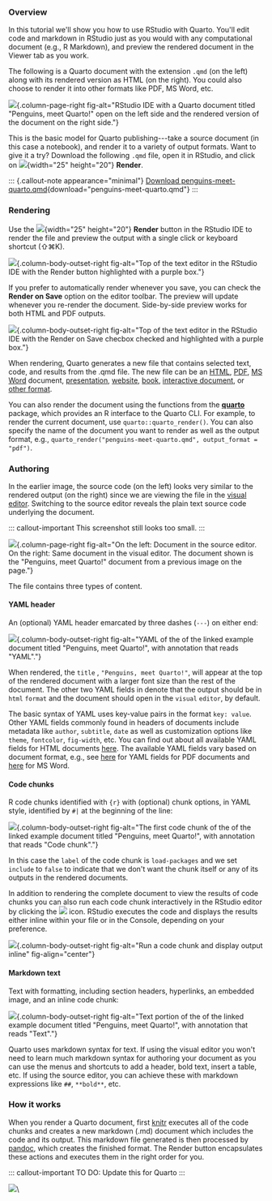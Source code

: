 ### Overview

In this tutorial we'll show you how to use RStudio with Quarto.
You'll edit code and markdown in RStudio just as you would with any computational document (e.g., R Markdown), and preview the rendered document in the Viewer tab as you work.

The following is a Quarto document with the extension `.qmd` (on the left) along with its rendered version as HTML (on the right).
You could also choose to render it into other formats like PDF, MS Word, etc.

![](images/rstudio-penquins-meet-quarto.png){.column-page-right fig-alt="RStudio IDE with a Quarto document titled \"Penguins, meet Quarto!\" open on the left side and the rendered version of the document on the right side."}

This is the basic model for Quarto publishing---take a source document (in this case a notebook), and render it to a variety of output formats.
Want to give it a try?
Download the following `.qmd` file, open it in RStudio, and click on ![](images/rstudio-render-button.png){width="25" height="20"} **Render**.

::: {.callout-note appearance="minimal"}
<i class="bi bi-journal-code"></i> [Download penguins-meet-quarto.qmd](_penguins-meet-quarto.qmd){download="penguins-meet-quarto.qmd"}
:::

### Rendering

Use the ![](images/rstudio-render-button.png){width="25" height="20"} **Render** button in the RStudio IDE to render the file and preview the output with a single click or keyboard shortcut (⇧⌘K).

![](images/rstudio-render.png){.column-body-outset-right fig-alt="Top of the text editor in the RStudio IDE with the Render button highlighted with a purple box."}

If you prefer to automatically render whenever you save, you can check the **Render on Save** option on the editor toolbar.
The preview will update whenever you re-render the document.
Side-by-side preview works for both HTML and PDF outputs.

![](images/rstudio-render-on-save.png){.column-body-outset-right fig-alt="Top of the text editor in the RStudio IDE with the Render on Save checbox checked and highlighted with a purple box."}

When rendering, Quarto generates a new file that contains selected text, code, and results from the .qmd file.
The new file can be an [HTML](https://quarto.org/docs/output-formats/all-formats.html), [PDF](https://quarto.org/docs/output-formats/pdf-basics.html), [MS Word](https://quarto.org/docs/output-formats/ms-word.html) document, [presentation](https://quarto.org/docs/presentations/), [website](https://quarto.org/docs/websites/), [book](https://quarto.org/docs/books/), [interactive document](https://quarto.org/docs/interactive/), or [other format](https://quarto.org/docs/output-formats/all-formats.html).

You can also render the document using the functions from the [**quarto**](https://github.com/quarto-dev/quarto-r) package, which provides an R interface to the Quarto CLI. For example, to render the current document, use `quarto::quarto_render()`.
You can also specify the name of the document you want to render as well as the output format, e.g., `quarto_render("penguins-meet-quarto.qmd", output_format = "pdf")`.

### Authoring

In the earlier image, the source code (on the left) looks very similar to the rendered output (on the right) since we are viewing the file in the [visual editor](https://rstudio.github.io/visual-markdown-editing/).
Switching to the source editor reveals the plain text source code underlying the document.

::: callout-important
This screenshot still looks too small.
:::

![](images/rstudio-source-visual.png){.column-page-right fig-alt="On the left: Document in the source editor. On the right: Same document in the visual editor. The document shown is the \"Penguins, meet Quarto!\" document from a previous image on the page."}

The file contains three types of content.

#### YAML header

An (optional) YAML header emarcated by three dashes (`---`) on either end:

![](images/rstudio-yaml.png){.column-body-outset-right fig-alt="YAML of the of the linked example document titled \"Penguins, meet Quarto!\", with annotation that reads \"YAML\"."}

When rendered, the `title` , `"Penguins, meet Quarto!"`, will appear at the top of the rendered document with a larger font size than the rest of the document.
The other two YAML fields in denote that the output should be in `html` `format` and the document should open in the `visual` `editor`, by default.

The basic syntax of YAML uses key-value pairs in the format `key: value`.
Other YAML fields commonly found in headers of documents include metadata like `author`, `subtitle`, `date` as well as customization options like `theme`, `fontcolor`, `fig-width`, etc.
You can find out about all available YAML fields for HTML documents [here](/docs/reference/formats/html.html).
The available YAML fields vary based on document format, e.g., see [here](/docs/reference/formats/pdf.html) for YAML fields for PDF documents and [here](/docs/reference/formats/docx.html) for MS Word.

#### Code chunks

R code chunks identified with `{r}` with (optional) chunk options, in YAML style, identified by `#|` at the beginning of the line:

![](images/rstudio-code.png){.column-body-outset-right fig-alt="The first code chunk of the of the linked example document titled \"Penguins, meet Quarto!\", with annotation that reads \"Code chunk\"."}

In this case the `label` of the code chunk is `load-packages` and we set `include` to `false` to indicate that we don't want the chunk itself or any of its outputs in the rendered documents.

In addition to rendering the complete document to view the results of code chunks you can also run each code chunk interactively in the RStudio editor by clicking the ![](https://d33wubrfki0l68.cloudfront.net/18153fb9953057ee5cff086122bd26f9cee8fe93/3aba9/images/notebook-run-chunk.png) icon.
RStudio executes the code and displays the results either inline within your file or in the Console, depending on your preference.

![](images/rstudio-inline-output.png){.column-body-outset-right fig-alt="Run a code chunk and display output inline" fig-align="center"}

#### Markdown text

Text with formatting, including section headers, hyperlinks, an embedded image, and an inline code chunk:

![](images/rstudio-text.png){.column-body-outset-right fig-alt="Text portion of the of the linked example document titled \"Penguins, meet Quarto!\", with annotation that reads \"Text\"."}

Quarto uses markdown syntax for text.
If using the visual editor you won't need to learn much markdown syntax for authoring your document as you can use the menus and shortcuts to add a header, bold text, insert a table, etc.
If using the source editor, you can achieve these with markdown expressions like `##`, `**bold**`, etc.

### How it works

When you render a Quarto document, first [knitr](http://yihui.name/knitr/) executes all of the code chunks and creates a new markdown (.md) document which includes the code and its output.
This markdown file generated is then processed by [pandoc](http://pandoc.org/), which creates the finished format.
The Render button encapsulates these actions and executes them in the right order for you.

::: callout-important
TO DO: Update this for Quarto
:::

![](images/rstudio-knitr-flow.png)\
